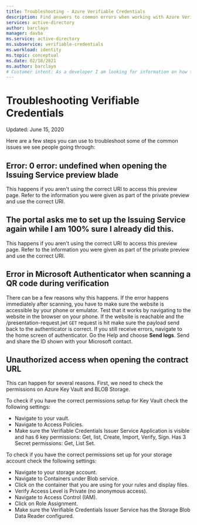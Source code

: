 ```yaml
---
title: Troubleshooting - Azure Verifiable Credentials
description: Find answers to common errors when working with Azure Verifiable Credentials
services: active-directory
author: barclayn
manager: davba
ms.service: active-directory
ms.subservice: verifiable-credentials
ms.workload: identity
ms.topic: conceptual
ms.date: 02/18/2021
ms.author: barclayn
# Customer intent: As a developer I am looking for information on how to enable my users to control their own information 
---
```


# Troubleshooting Verifiable Credentials

Updated: June 15, 2020


Here are a few steps you can use to troubleshoot some of the common issues we see people going through:

## Error: 0 error: undefined when opening the Issuing Service preview blade

This happens if you aren't using the correct URI to access this preview page. Refer to the information you were given as part of the private preview and use the correct URI.

## The portal asks me to set up the Issuing Service again while I am 100% sure I already did this.

This happens if you aren't using the correct URI to access this preview page. Refer to the information you were given as part of the private preview and use the correct URI.

## Error in Microsoft Authenticator when scanning a QR code during verification

There can be a few reasons why this happens. If the error happens immediately after scanning, you have to make sure the website is accessible by your phone or emulator. Test that it works by navigating to the website in the browser on your phone.
If the website is reachable and the /presentation-request.jwt ```GET``` request is hit make sure the payload send back to the authenticator is correct.
If you still receive errors, navigate to the home screen of authenticator. Go the Help and choose **Send logs**. Send and share the ID shown with your Microsoft contact.

## Unauthorized access when opening the contract URL

This can happen for several reasons. First, we need to check the permissions on Azure Key Vault and BLOB Storage. 

To check if you have the correct permissions setup for Key Vault check the following settings:

- Navigate to your vault.
- Navigate to Access Policies.
- Make sure the Verifiable Credentials Issuer Service Application is visible and has 6 key permissions:  Get, list, Create, Import, Verify, Sign. Has 3 Secret permissions: Get, List Set. 

To check if you have the correct permissions set up for your storage account check the following settings:

- Navigate to your storage account.
- Navigate to Containers under Blob service.
- Click on the container that you are using for your rules and display files.
- Verify Access Level is Private (no anonymous access).
- Navigate to Access Control (IAM).
- Click on Role Assignment.
- Make sure the Verifiable Credentials Issuer Service has the Storage Blob Data Reader configured.


